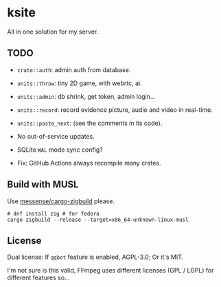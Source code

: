 # ksite

All in one solution for my server.

## TODO

- `crate::auth`: admin auth from database.

- `units::throw`: tiny 2D game, with webrtc, ai.

- `units::admin`: db shrink, get token, admin login...

- `units::record`: record evidence picture, audio and video in real-time.

- `units::paste_next`: (see the comments in its code).

- No out-of-service updates.

- SQLite `WAL` mode sync config?

- Fix: GitHub Actions always recompile many crates.

## Build with MUSL

Use [messense/cargo-zigbuild](https://github.com/messense/cargo-zigbuild) please.

```
# dnf install zig # for fedora
cargo zigbuild --release --target=x86_64-unknown-linux-musl
```

## License

Dual license: If `qqbot` feature is enabled, AGPL-3.0; Or it's MIT.

I'm not sure is this valid, FFmpeg uses different licenses (GPL / LGPL) for different features so...
